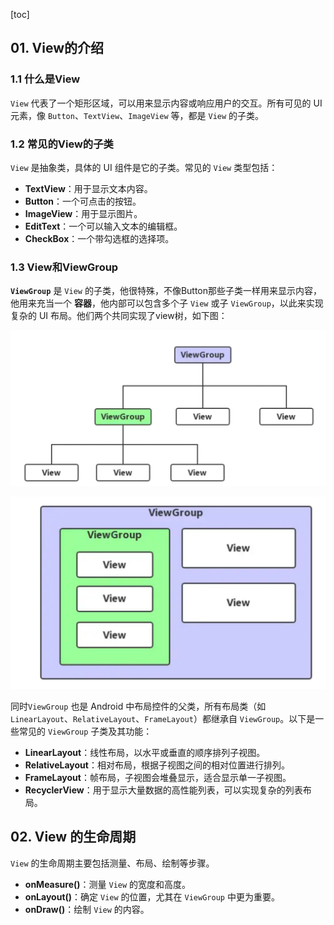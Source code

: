 [toc]

## 01. View的介绍

### 1.1 什么是View

`View` 代表了一个矩形区域，可以用来显示内容或响应用户的交互。所有可见的 UI 元素，像 `Button`、`TextView`、`ImageView` 等，都是 `View` 的子类。

### 1.2 常见的View的子类

`View` 是抽象类，具体的 UI 组件是它的子类。常见的 `View` 类型包括：

- **TextView**：用于显示文本内容。
- **Button**：一个可点击的按钮。
- **ImageView**：用于显示图片。
- **EditText**：一个可以输入文本的编辑框。
- **CheckBox**：一个带勾选框的选择项。

### 1.3 View和ViewGroup

**`ViewGroup`** 是 `View` 的子类，他很特殊，不像Button那些子类一样用来显示内容，他用来充当一个 **容器**，他内部可以包含多个子 `View` 或子 `ViewGroup`，以此来实现复杂的 UI 布局。他们两个共同实现了view树，如下图：

![image-20241111162334182](./../_pic_\image-20241111162334182.png)

![image-20241111162417079](./../\_pic_\image-20241111162417079.png)

同时`ViewGroup` 也是 Android 中布局控件的父类，所有布局类（如 `LinearLayout`、`RelativeLayout`、`FrameLayout`）都继承自 `ViewGroup`。以下是一些常见的 `ViewGroup` 子类及其功能：

- **LinearLayout**：线性布局，以水平或垂直的顺序排列子视图。
- **RelativeLayout**：相对布局，根据子视图之间的相对位置进行排列。
- **FrameLayout**：帧布局，子视图会堆叠显示，适合显示单一子视图。
- **RecyclerView**：用于显示大量数据的高性能列表，可以实现复杂的列表布局。



## 02. View 的生命周期

`View` 的生命周期主要包括测量、布局、绘制等步骤。

- **onMeasure()**：测量 `View` 的宽度和高度。
- **onLayout()**：确定 `View` 的位置，尤其在 `ViewGroup` 中更为重要。
- **onDraw()**：绘制 `View` 的内容。

